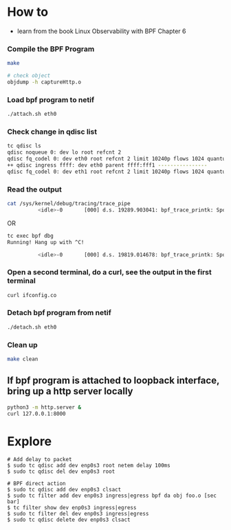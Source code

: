 # How to
- learn from the book Linux Observability with BPF Chapter 6
### Compile the BPF Program
```bash
make

# check object
objdump -h captureHttp.o
```
### Load bpf program to netif 
```bash
./attach.sh eth0
```
### Check change in qdisc list
```bash
tc qdisc ls
qdisc noqueue 0: dev lo root refcnt 2 
qdisc fq_codel 0: dev eth0 root refcnt 2 limit 10240p flows 1024 quantum 1514 target 5ms interval 100ms memory_limit 32Mb ecn drop_batch 64 
++ qdisc ingress ffff: dev eth0 parent ffff:fff1 ---------------- 
qdisc fq_codel 0: dev eth1 root refcnt 2 limit 10240p flows 1024 quantum 1514 target 5ms interval 100ms memory_limit 32Mb ecn drop_batch 64 
```
### Read the output
```bash
cat /sys/kernel/debug/tracing/trace_pipe
          <idle>-0       [000] d.s. 19289.903041: bpf_trace_printk: Spot a HTTP request !
```
OR
```bash
tc exec bpf dbg
Running! Hang up with ^C!

          <idle>-0       [000] d.s. 19819.014678: bpf_trace_printk: Spot a HTTP request !
```
### Open a second terminal, do a curl, see the output in the first terminal
```bash
curl ifconfig.co
```
### Detach bpf program from netif
```bash
./detach.sh eth0
```
### Clean up
```bash
make clean
```
## If bpf program is attached to loopback interface, bring up a http server locally
```bash
python3 -m http.server &
curl 127.0.0.1:8000
```

# Explore
```
# Add delay to packet
$ sudo tc qdisc add dev enp0s3 root netem delay 100ms
$ sudo tc qdisc del dev enp0s3 root

# BPF direct action
$ sudo tc qdisc add dev enp0s3 clsact
$ sudo tc filter add dev enp0s3 ingress|egress bpf da obj foo.o [sec bar]
$ tc filter show dev enp0s3 ingress|egress
$ sudo tc filter del dev enp0s3 ingress|egress
$ sudo tc qdisc delete dev enp0s3 clsact
```
